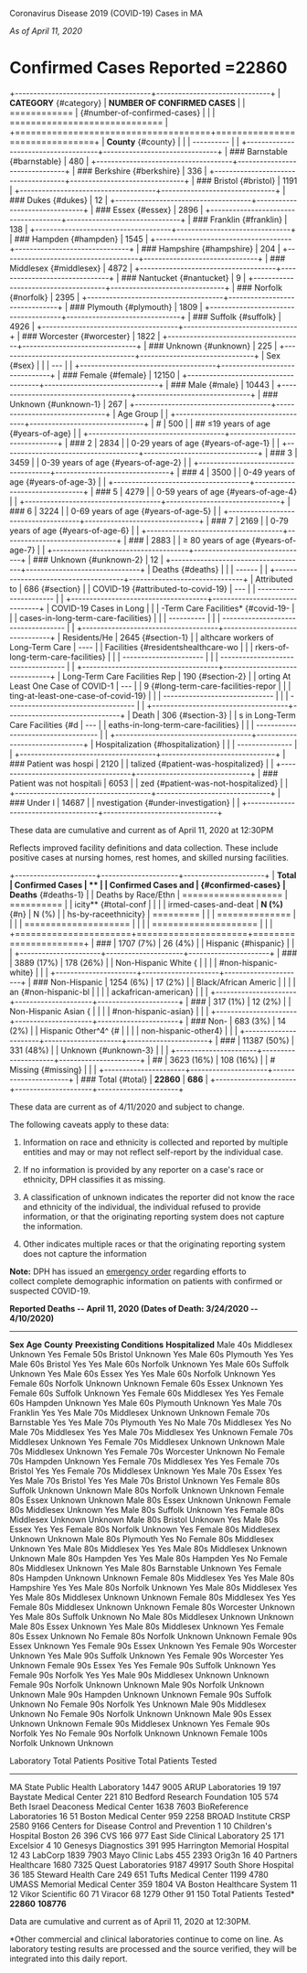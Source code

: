 Coronavirus Disease 2019 (COVID-19) Cases in MA

*As of April 11, 2020*

Confirmed Cases Reported =22860
===============================

+-------------------------------------+-------------------------------+
| **CATEGORY** {#category}            | **NUMBER OF CONFIRMED CASES** |
| ============                        |  {#number-of-confirmed-cases} |
|                                     | ============================= |
+=====================================+===============================+
| **County** {#county}                |                               |
| ----------                          |                               |
+-------------------------------------+-------------------------------+
| ### Barnstable {#barnstable}        | 480                           |
+-------------------------------------+-------------------------------+
| ### Berkshire {#berkshire}          | 336                           |
+-------------------------------------+-------------------------------+
| ### Bristol {#bristol}              | 1191                          |
+-------------------------------------+-------------------------------+
| ### Dukes {#dukes}                  | 12                            |
+-------------------------------------+-------------------------------+
| ### Essex {#essex}                  | 2896                          |
+-------------------------------------+-------------------------------+
| ### Franklin {#franklin}            | 138                           |
+-------------------------------------+-------------------------------+
| ### Hampden {#hampden}              | 1545                          |
+-------------------------------------+-------------------------------+
| ### Hampshire {#hampshire}          | 204                           |
+-------------------------------------+-------------------------------+
| ### Middlesex {#middlesex}          | 4872                          |
+-------------------------------------+-------------------------------+
| ### Nantucket {#nantucket}          | 9                             |
+-------------------------------------+-------------------------------+
| ### Norfolk {#norfolk}              | 2395                          |
+-------------------------------------+-------------------------------+
| ### Plymouth {#plymouth}            | 1809                          |
+-------------------------------------+-------------------------------+
| ### Suffolk {#suffolk}              | 4926                          |
+-------------------------------------+-------------------------------+
| ### Worcester {#worcester}          | 1822                          |
+-------------------------------------+-------------------------------+
| ### Unknown {#unknown}              | 225                           |
+-------------------------------------+-------------------------------+
| Sex {#sex}                          |                               |
| ---                                 |                               |
+-------------------------------------+-------------------------------+
| ### Female {#female}                | 12150                         |
+-------------------------------------+-------------------------------+
| ### Male {#male}                    | 10443                         |
+-------------------------------------+-------------------------------+
| ### Unknown {#unknown-1}            | 267                           |
+-------------------------------------+-------------------------------+
| Age Group                           |                               |
+-------------------------------------+-------------------------------+
| #                                   | 500                           |
| ## ≤19 years of age {#years-of-age} |                               |
+-------------------------------------+-------------------------------+
| ### 2                               | 2834                          |
| 0-29 years of age {#years-of-age-1} |                               |
+-------------------------------------+-------------------------------+
| ### 3                               | 3459                          |
| 0-39 years of age {#years-of-age-2} |                               |
+-------------------------------------+-------------------------------+
| ### 4                               | 3500                          |
| 0-49 years of age {#years-of-age-3} |                               |
+-------------------------------------+-------------------------------+
| ### 5                               | 4279                          |
| 0-59 years of age {#years-of-age-4} |                               |
+-------------------------------------+-------------------------------+
| ### 6                               | 3224                          |
| 0-69 years of age {#years-of-age-5} |                               |
+-------------------------------------+-------------------------------+
| ### 7                               | 2169                          |
| 0-79 years of age {#years-of-age-6} |                               |
+-------------------------------------+-------------------------------+
| ###                                 | 2883                          |
| ≥ 80 years of age {#years-of-age-7} |                               |
+-------------------------------------+-------------------------------+
| ### Unknown {#unknown-2}            | 12                            |
+-------------------------------------+-------------------------------+
| Deaths {#deaths}                    |                               |
| ------                              |                               |
+-------------------------------------+-------------------------------+
| Attributed to                       | 686 {#section}                |
|  COVID-19 {#attributed-to-covid-19} | ---                           |
| ----------------------              |                               |
+-------------------------------------+-------------------------------+
| COVID-19 Cases in Long              |                               |
| -Term Care Facilities\* {#covid-19- |                               |
| cases-in-long-term-care-facilities} |                               |
| ----------                          |                               |
| ----------------------------------- |                               |
+-------------------------------------+-------------------------------+
| Residents/He                        | 2645 {#section-1}             |
| althcare workers of Long-Term Care  | ----                          |
| Facilities {#residentshealthcare-wo |                               |
| rkers-of-long-term-care-facilities} |                               |
| ----------------------              |                               |
| ----------------------------------- |                               |
+-------------------------------------+-------------------------------+
| Long-Term Care Facilities Rep       | 190 {#section-2}              |
| orting At Least One Case of COVID-1 | ---                           |
| 9 {#long-term-care-facilities-repor |                               |
| ting-at-least-one-case-of-covid-19} |                               |
| ------------------------------      |                               |
| ----------------------------------- |                               |
+-------------------------------------+-------------------------------+
| Death                               | 306 {#section-3}              |
| s in Long-Term Care Facilities  {#d | ---                           |
| eaths-in-long-term-care-facilities} |                               |
| ----------------------------------- |                               |
+-------------------------------------+-------------------------------+
| Hospitalization  {#hospitalization} |                               |
| ---------------                     |                               |
+-------------------------------------+-------------------------------+
| ### Patient was hospi               | 2120                          |
| talized {#patient-was-hospitalized} |                               |
+-------------------------------------+-------------------------------+
| ### Patient was not hospitali       | 6053                          |
| zed {#patient-was-not-hospitalized} |                               |
+-------------------------------------+-------------------------------+
| ### Under I                         | 14687                         |
| nvestigation {#under-investigation} |                               |
+-------------------------------------+-------------------------------+

These data are cumulative and current as of April 11, 2020 at 12:30PM

Reflects improved facility definitions and data collection. These
include positive cases at nursing homes, rest homes, and skilled nursing
facilities.

+----------------------+---------------------+----------------------+
| **Total              | **Confirmed Cases** | **                   |
|  Confirmed Cases and |  {#confirmed-cases} | Deaths** {#deaths-1} |
|  Deaths by Race/Ethn | =================== | ==========           |
| icity** {#total-conf |                     |                      |
| irmed-cases-and-deat | **N (%)** {#n}      | N (%)                |
| hs-by-raceethnicity} | =========           |                      |
| ==============       |                     |                      |
| ==================== |                     |                      |
| ==================== |                     |                      |
+======================+=====================+======================+
| ###                  | 1707 (7%)           | 26 (4%)              |
| Hispanic {#hispanic} |                     |                      |
+----------------------+---------------------+----------------------+
| ###                  | 3889 (17%)          | 178 (26%)            |
| Non-Hispanic White { |                     |                      |
| #non-hispanic-white} |                     |                      |
+----------------------+---------------------+----------------------+
| ### Non-Hispanic     | 1254 (6%)           | 17 (2%)              |
| Black/African Americ |                     |                      |
| an {#non-hispanic-bl |                     |                      |
| ackafrican-american} |                     |                      |
+----------------------+---------------------+----------------------+
| ###                  | 317 (1%)            | 12 (2%)              |
| Non-Hispanic Asian { |                     |                      |
| #non-hispanic-asian} |                     |                      |
+----------------------+---------------------+----------------------+
| ### Non-             | 683 (3%)            | 14 (2%)              |
| Hispanic Other^4^ {# |                     |                      |
| non-hispanic-other4} |                     |                      |
+----------------------+---------------------+----------------------+
| ###                  | 11387 (50%)         | 331 (48%)            |
| Unknown {#unknown-3} |                     |                      |
+----------------------+---------------------+----------------------+
| ##                   | 3623 (16%)          | 108 (16%)            |
| # Missing {#missing} |                     |                      |
+----------------------+---------------------+----------------------+
| ### Total {#total}   | **22860**           | **686**              |
+----------------------+---------------------+----------------------+

These data are current as of 4/11/2020 and subject to change.

The following caveats apply to these data:

1.  Information on race and ethnicity is collected and reported by
    multiple entities and may or may not reflect self-report by the
    individual case.

2.  If no information is provided by any reporter on a case's race or
    ethnicity, DPH classifies it as missing.

3.  A classification of unknown indicates the reporter did not know the
    race and ethnicity of the individual, the individual refused to
    provide information, or that the originating reporting system does
    not capture the information.

4.  Other indicates multiple races or that the originating reporting
    system does not capture the information

**Note:** DPH has issued an [emergency
order](https://www.mass.gov/doc/covid-data-reporting-order/download)
regarding efforts to collect complete demographic information on
patients with confirmed or suspected COVID-19. 

  **Reported Deaths -- April 11, 2020 (Dates of Death: 3/24/2020 -- 4/10/2020)**                                                       
  -------------------------------------------------------------------------------- --------- ------------ ---------------------------- ------------------
  **Sex**                                                                          **Age**   **County**   **Preexisting Conditions**   **Hospitalized**
  Male                                                                             40s       Middlesex    Unknown                      Yes
  Female                                                                           50s       Bristol      Unknown                      Yes
  Male                                                                             60s       Plymouth     Yes                          Yes
  Male                                                                             60s       Bristol      Yes                          Yes
  Male                                                                             60s       Norfolk      Unknown                      Yes
  Male                                                                             60s       Suffolk      Unknown                      Yes
  Male                                                                             60s       Essex        Yes                          Yes
  Male                                                                             60s       Norfolk      Unknown                      Yes
  Female                                                                           60s       Norfolk      Unknown                      Unknown
  Female                                                                           60s       Essex        Unknown                      Yes
  Female                                                                           60s       Suffolk      Unknown                      Yes
  Female                                                                           60s       Middlesex    Yes                          Yes
  Female                                                                           60s       Hampden      Unknown                      Yes
  Male                                                                             60s       Plymouth     Unknown                      Yes
  Male                                                                             70s       Franklin     Yes                          Yes
  Male                                                                             70s       Middlesex    Unknown                      Unknown
  Female                                                                           70s       Barnstable   Yes                          Yes
  Male                                                                             70s       Plymouth     Yes                          No
  Male                                                                             70s       Middlesex    Yes                          No
  Male                                                                             70s       Middlesex    Yes                          Yes
  Male                                                                             70s       Middlesex    Yes                          Unknown
  Female                                                                           70s       Middlesex    Unknown                      Yes
  Female                                                                           70s       Middlesex    Unknown                      Unknown
  Male                                                                             70s       Middlesex    Unknown                      Yes
  Female                                                                           70s       Worcester    Unknown                      No
  Female                                                                           70s       Hampden      Unknown                      Yes
  Female                                                                           70s       Middlesex    Yes                          Yes
  Female                                                                           70s       Bristol      Yes                          Yes
  Female                                                                           70s       Middlesex    Unknown                      Yes
  Male                                                                             70s       Essex        Yes                          Yes
  Male                                                                             70s       Bristol      Yes                          Yes
  Male                                                                             70s       Bristol      Unknown                      Yes
  Female                                                                           80s       Suffolk      Unknown                      Unknown
  Male                                                                             80s       Norfolk      Unknown                      Unknown
  Female                                                                           80s       Essex        Unknown                      Unknown
  Male                                                                             80s       Essex        Unknown                      Unknown
  Female                                                                           80s       Middlesex    Unknown                      Yes
  Male                                                                             80s       Suffolk      Unknown                      Yes
  Female                                                                           80s       Middlesex    Unknown                      Unknown
  Male                                                                             80s       Bristol      Unknown                      Yes
  Male                                                                             80s       Essex        Yes                          Yes
  Female                                                                           80s       Norfolk      Unknown                      Yes
  Female                                                                           80s       Middlesex    Unknown                      Unknown
  Male                                                                             80s       Plymouth     Yes                          No
  Female                                                                           80s       Middlesex    Unknown                      Yes
  Male                                                                             80s       Middlesex    Yes                          Yes
  Male                                                                             80s       Middlesex    Unknown                      Unknown
  Male                                                                             80s       Hampden      Yes                          Yes
  Male                                                                             80s       Hampden      Yes                          No
  Female                                                                           80s       Middlesex    Unknown                      Yes
  Male                                                                             80s       Barnstable   Unknown                      Yes
  Female                                                                           80s       Hampden      Unknown                      Unknown
  Female                                                                           80s       Middlesex    Yes                          Yes
  Male                                                                             80s       Hampshire    Yes                          Yes
  Male                                                                             80s       Norfolk      Unknown                      Yes
  Male                                                                             80s       Middlesex    Yes                          Yes
  Male                                                                             80s       Middlesex    Unknown                      Unknown
  Female                                                                           80s       Middlesex    Yes                          Yes
  Female                                                                           80s       Middlesex    Unknown                      Unknown
  Female                                                                           80s       Worcester    Unknown                      Yes
  Male                                                                             80s       Suffolk      Unknown                      No
  Male                                                                             80s       Middlesex    Unknown                      Unknown
  Male                                                                             80s       Essex        Unknown                      Yes
  Male                                                                             80s       Middlesex    Unknown                      Yes
  Female                                                                           80s       Essex        Unknown                      No
  Female                                                                           80s       Norfolk      Unknown                      Unknown
  Female                                                                           90s       Essex        Unknown                      Yes
  Female                                                                           90s       Essex        Unknown                      Yes
  Female                                                                           90s       Worcester    Unknown                      Yes
  Male                                                                             90s       Suffolk      Unknown                      Yes
  Female                                                                           90s       Worcester    Yes                          Unknown
  Female                                                                           90s       Essex        Yes                          Yes
  Female                                                                           90s       Suffolk      Unknown                      Yes
  Female                                                                           90s       Norfolk      Yes                          Yes
  Male                                                                             90s       Middlesex    Unknown                      Unknown
  Female                                                                           90s       Norfolk      Unknown                      Unknown
  Male                                                                             90s       Norfolk      Unknown                      Unknown
  Male                                                                             90s       Hampden      Unknown                      Unknown
  Female                                                                           90s       Suffolk      Unknown                      No
  Female                                                                           90s       Norfolk      Yes                          Unknown
  Male                                                                             90s       Middlesex    Unknown                      No
  Female                                                                           90s       Norfolk      Unknown                      Unknown
  Male                                                                             90s       Essex        Unknown                      Unknown
  Female                                                                           90s       Middlesex    Unknown                      Yes
  Female                                                                           90s       Norfolk      Yes                          No
  Female                                                                           90s       Norfolk      Unknown                      Unknown
  Female                                                                           100s      Norfolk      Unknown                      Unknown

  Laboratory                                   Total Patients Positive   Total Patients Tested
  -------------------------------------------- ------------------------- -----------------------
  MA State Public Health Laboratory            1447                      9005
  ARUP Laboratories                            19                        197
  Baystate Medical Center                      221                       810
  Bedford Research Foundation                  105                       574
  Beth Israel Deaconess Medical Center         1638                      7603
  BioReference Laboratories                    16                        51
  Boston Medical Center                        959                       2258
  BROAD Institute CRSP                         2580                      9166
  Centers for Disease Control and Prevention   1                         10
  Children's Hospital Boston                   26                        396
  CVS                                          166                       977
  East Side Clinical Laboratory                25                        171
  Excelsior                                    4                         10
  Genesys Diagnostics                          391                       995
  Harrington Memorial Hospital                 12                        43
  LabCorp                                      1839                      7903
  Mayo Clinic Labs                             455                       2393
  Orig3n                                       16                        40
  Partners Healthcare                          1680                      7325
  Quest Laboratories                           9187                      49917
  South Shore Hospital                         36                        185
  Steward Health Care                          249                       651
  Tufts Medical Center                         1199                      4780
  UMASS Memorial Medical Center                359                       1804
  VA Boston Healthcare System                  11                        12
  Vikor Scientific                             60                        71
  Viracor                                      68                        1279
  Other                                        91                        150
  Total Patients Tested\*                      **22860**                 **108776**

Data are cumulative and current as of April 11, 2020 at 12:30PM.

\*Other commercial and clinical laboratories continue to come on line.
As laboratory testing results are processed and the source verified,
they will be integrated into this daily report.
